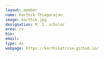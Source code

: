 ```yaml
---
layout: member
name: Karthik Thiagarajan
image: karthik.jpg
designation: M. S. scholar
area: cv
bio:
email:
type: ms
webpage: https://karthikatrise.github.io/
---
```

